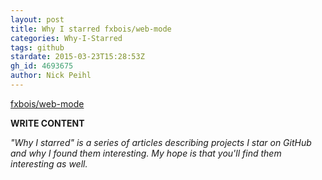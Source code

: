 ```yaml
---
layout: post
title: Why I starred fxbois/web-mode
categories: Why-I-Starred
tags: github
stardate: 2015-03-23T15:28:53Z
gh_id: 4693675
author: Nick Peihl
---
```


[fxbois/web-mode](star.repo.html_url)

**WRITE CONTENT**

*"Why I starred" is a series of articles describing projects I star on GitHub and why I found them interesting. My hope is that you'll find them interesting as well.*

